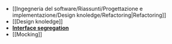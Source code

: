 - [[Ingegneria del software/Riassunti/Progettazione e implementazione/Design knoledge/Refactoring|Refactoring]]
- [[Design knoledge]]
- [**Interface segregation**](https://marcobuster.github.io/sweng/07_progettazione/05_interface-segregation.html)
- [[Mocking]]